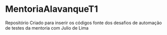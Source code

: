# MentoriaAlavanqueT1
Repositório Criado para inserir os códigos fonte dos desafios de automação de testes da mentoria com Julio de Lima
